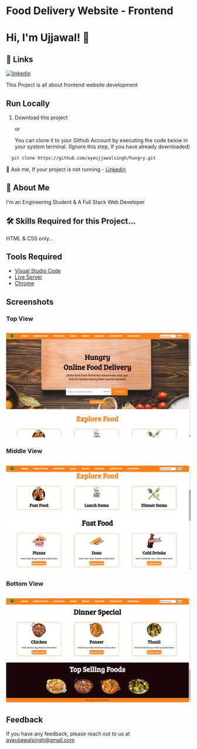 
# Food Delivery Website - Frontend
# Hi, I'm Ujjawal! 👋
## 🔗 Links
[![linkedin](https://img.shields.io/badge/linkedin-0A66C2?style=for-the-badge&logo=linkedin&logoColor=white)](https://www.linkedin.com/in/ayeujjawalsingh/)

This Project is all about frontend website development
    
## Run Locally

1. Download this project

    or

    You can clone it to your Github Account by executing the code below in your system terminal. (Ignore this step, If you have already downloaded)
```bash
  git clone https://github.com/ayeujjawalsingh/hungry.git
```

💬 Ask me, If your project is not running - 
[Linkedin](https://www.linkedin.com/in/ayeujjawalsingh)
## 🚀 About Me
I'm an Engineering Student & A Full Stack Web Developer


## 🛠 Skills Required for this Project...
HTML & CSS only...

## Tools Required
- [Visual Studio Code](https://code.visualstudio.com/download)
- [Live Server](https://marketplace.visualstudio.com/items?itemName=ritwickdey.LiveServer)
- [Chrome](https://www.google.com/chrome/thank-you.html?brand=JJTC&statcb=1&installdataindex=empty&defaultbrowser=0#)


## Screenshots

### Top View

![App Screenshot](https://github.com/ayeujjawalsingh/hungry/blob/main/img/Screenshot%20(24).png?raw=true)
-

### Middle View

![App Screenshot](https://github.com/ayeujjawalsingh/hungry/blob/main/img/Screenshot%20(25).png?raw=true)
-

### Bottom View


![App Screenshot](https://github.com/ayeujjawalsingh/hungry/blob/main/img/Screenshot%20(27).png?raw=true)
-
## Feedback

If you have any feedback, please reach out to us at ayeujjawalsingh@gmail.com

